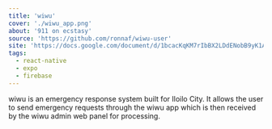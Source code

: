 ```yaml
---
title: 'wiwu'
cover: './wiwu_app.png'
about: '911 on ecstasy'
source: 'https://github.com/ronnaf/wiwu-user'
site: 'https://docs.google.com/document/d/1bcacKqKM7rIbBX2LDdENobB9yK1Ab1WIOXoB5KxhuC4/edit?usp=sharing'
tags:
  - react-native
  - expo
  - firebase
---
```


wiwu is an emergency response system built for Iloilo City. It allows the user to send emergency requests through the wiwu app which is then received by the wiwu admin web panel for processing.
